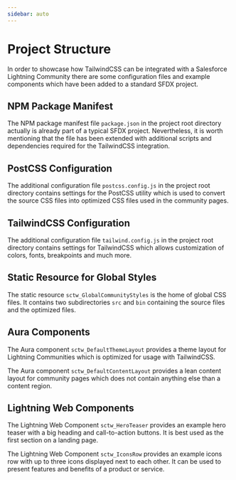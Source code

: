 ```yaml
---
sidebar: auto
---
```


# Project Structure

In order to showcase how TailwindCSS can be integrated with a Salesforce Lightning Community there are some configuration files and example components which have been added to a standard SFDX project.

## NPM Package Manifest

The NPM package manifest file `package.json` in the project root directory actually is already part of a typical SFDX project. Nevertheless, it is worth mentioning that the file has been extended with additional scripts and dependencies required for the TailwindCSS integration.

## PostCSS Configuration

The additional configuration file `postcss.config.js` in the project root directory contains settings for the PostCSS utility which is used to convert the source CSS files into optimized CSS files used in the community pages.

## TailwindCSS Configuration

The additional configuration file `tailwind.config.js` in the project root directory contains settings for TailwindCSS which allows customization of colors, fonts, breakpoints and much more.

## Static Resource for Global Styles

The static resource `sctw_GlobalCommunityStyles` is the home of global CSS files. It contains two subdirectories `src` and `bin` containing the source files and the optimized files.

## Aura Components

The Aura component `sctw_DefaultThemeLayout` provides a theme layout for Lightning Communities which is optimized for usage with TailwindCSS.

The Aura component `sctw_DefaultContentLayout` provides a lean content layout for community pages which does not contain anything else than a content region.

## Lightning Web Components

The Lightning Web Component `sctw_HeroTeaser` provides an example hero teaser with a big heading and call-to-action buttons. It is best used as the first section on a landing page.

The Lightning Web Component `sctw_IconsRow` provides an example icons row with up to three icons displayed next to each other. It can be used to present features and benefits of a product or service.
